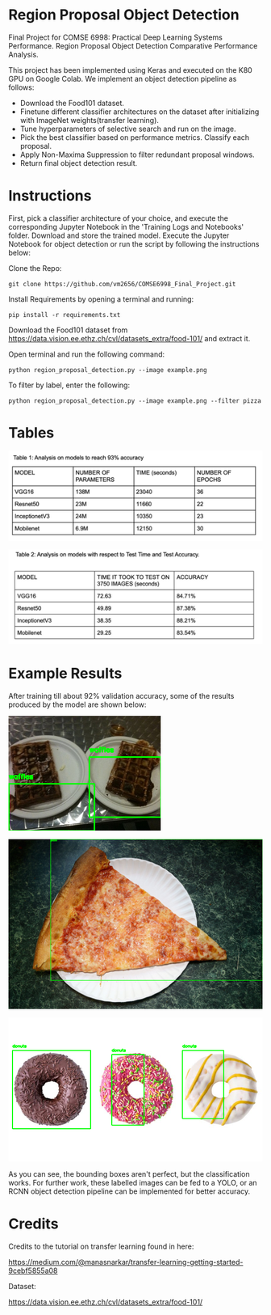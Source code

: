 # Region Proposal Object Detection
Final Project for COMSE 6998: Practical Deep Learning Systems Performance. Region Proposal Object Detection Comparative Performance Analysis.

This project has been implemented using Keras and executed on the K80 GPU on Google Colab. We implement an object detection pipeline as follows:
- Download the Food101 dataset.
- Finetune different classifier architectures on the dataset after initializing with ImageNet weights(transfer learning).
- Tune hyperparameters of selective search and run on the image.
- Pick the best classifier based on performance metrics. Classify each proposal.
- Apply Non-Maxima Suppression to filter redundant proposal windows.
- Return final object detection result.

# Instructions 

First, pick a classifier architecture of your choice, and execute the corresponding Jupyter Notebook in the 'Training Logs and Notebooks' folder. Download and store the trained model. Execute the Jupyter Notebook for object detection or run the script by following the instructions below:

Clone the Repo:

	git clone https://github.com/vm2656/COMSE6998_Final_Project.git

Install Requirements by opening a terminal and running:

	pip install -r requirements.txt
  
Download the Food101 dataset from https://data.vision.ee.ethz.ch/cvl/datasets_extra/food-101/ and extract it.

Open terminal and run the following command:

	python region_proposal_detection.py --image example.png

To filter by label, enter the following:
     
    python region_proposal_detection.py --image example.png --filter pizza


# Tables 
![](https://github.com/vm2656/COMSE6998_Final_Project/blob/main/Images/Table1.png)

![](https://github.com/vm2656/COMSE6998_Final_Project/blob/main/Images/Table2.png)


# Example Results

After training till about 92% validation accuracy, some of the results produced by the model are shown below:

![](https://github.com/vm2656/COMSE6998_Final_Project/blob/main/Images/afternonmax3.png) 

![](https://github.com/vm2656/COMSE6998_Final_Project/blob/main/Images/afternonmax4.png)

![](https://github.com/vm2656/COMSE6998_Final_Project/blob/main/Images/afternonmax5.png)

As you can see, the bounding boxes aren't perfect, but the classification works. For further work, these labelled images can be fed to a YOLO, or an RCNN object detection pipeline can be implemented for better accuracy.

# Credits
Credits to the tutorial on transfer learning found in here:

https://medium.com/@manasnarkar/transfer-learning-getting-started-9cebf5855a08

Dataset:

https://data.vision.ee.ethz.ch/cvl/datasets_extra/food-101/